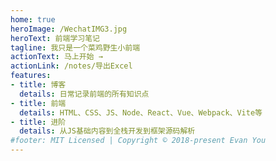 ```yaml
---
home: true
heroImage: /WechatIMG3.jpg
heroText: 前端学习笔记
tagline: 我只是一个菜鸡野生小前端
actionText: 马上开始 →
actionLink: /notes/导出Excel
features:
- title: 博客
  details: 日常记录前端的所有知识点
- title: 前端
  details: HTML、CSS、JS、Node、React、Vue、Webpack、Vite等
- title: 进阶
  details: 从JS基础内容到全栈开发到框架源码解析
#footer: MIT Licensed | Copyright © 2018-present Evan You
---
```

